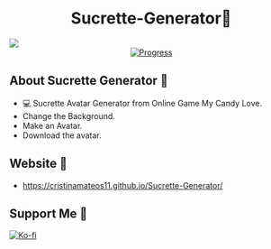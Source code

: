 <div align="center">
<h1 align="center">Sucrette-Generator🤍</h1>
</div>
<img src="https://res.cloudinary.com/dlddsebry/image/upload/v1693385324/logo_sucrette_generator_al5yxj.png">
<div align="center">
   <a href="https://github.com/cristinamateos11/Sucrette-Generator">
      <img src="https://progress-bar.dev/35/" alt="Progress">
    </a>
</div>

## About Sucrette Generator 🤍
- 💻 Sucrette Avatar Generator from Online Game My Candy Love.
- Change the Background.
- Make an Avatar.
- Download the avatar.

## Website 🤍
- https://cristinamateos11.github.io/Sucrette-Generator/


## Support Me 🤍
[![Ko-fi](https://img.shields.io/badge/Ko--fi-Support-orange?style=for-the-badge&logo=ko-fi&logoColor=white&color=ff69b4)](https://ko-fi.com/cristinamateos11)
